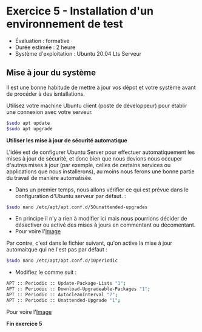 ﻿# Exercice 5 - Installation d'un environnement de test

- Évaluation : formative
- Durée estimée : 2 heure
- Système d'exploitation : Ubuntu 20.04 Lts Serveur


## Mise à jour du système

Il est une bonne habitude de mettre à jour vos dépot et votre système avant de procéder à des isntallations.

Utilisez votre machine Ubuntu client (poste de développeur) pour établir une connexion avec votre serveur.


```bash
$sudo apt update
$sudo apt upgrade
```

**Utiliser les mise à jour de sécurité automatique**

L'idée est  de configurer Ubuntu Server pour effectuer automatiquement les mises à jour de sécurité, et donc bien que nous devions nous occuper d'autres mises à jour (par exemple, celles de certains services ou applications que nous installerons), au moins nous ferons une bonne partie du travail de manière automatisée.
-  Dans un premier temps, nous allons vérifier ce qui est prévue dans le configuration d'Ubuntu serveur par défaut. :
```bash
$sudo nano /etc/apt/apt.conf.d/50unattended-upgrades
```
- En principe il n'y a rien à modifier ici mais nous pourrions décider de désactiver ou activé des mises à jours en commentant ou décomentant.
- Pour voire l'[Image](Images/UpdateAuto.png)

Par contre, c'est dans le fichier suivant, qu'on active la mise à jour automaitque qui ne l'est pas par défaut :
```bash
$sudo nano /etc/apt/apt.conf.d/10periodic
```
- Modifiez le comme suit :
```bash
APT :: Periodic :: Update-Package-Lists "1";
APT :: Periodic :: Download-Upgradeable-Packages "1";
APT :: Periodic :: AutocleanInterval "7";
APT :: Periodic :: Unattended-Upgrade "1";
```

Pour voire l'[Image](Images/UpdateSec.png)
 

**Fin exercice 5**
